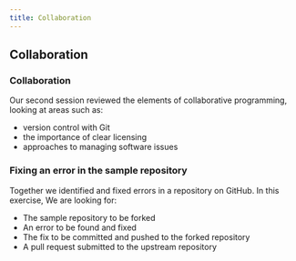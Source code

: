 ```yaml
---
title: Collaboration
---
```


## Collaboration

### Collaboration

Our second session reviewed the elements of collaborative programming, looking at areas such as: 

* version control with Git
* the importance of clear licensing
* approaches to managing software issues

### Fixing an error in the sample repository

Together we identified and fixed errors in a repository on GitHub. In this exercise, We are looking for:

* The sample repository to be forked
* An error to be found and fixed
* The fix to be committed and pushed to the forked repository
* A pull request submitted to the upstream repository

